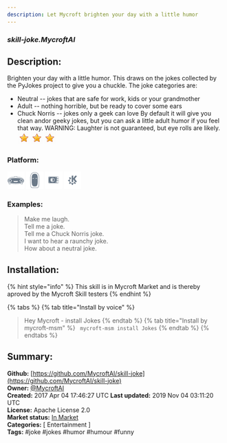 ```yaml
---
description: Let Mycroft brighten your day with a little humor
---
```


### _skill-joke.MycroftAI_  
## Description:  
Brighten your day with a little humor.  This draws on the jokes collected by the PyJokes project to give you a chuckle.
The joke categories are:
* Neutral -- jokes that are safe for work, kids or your grandmother
* Adult -- nothing horrible, but be ready to cover some ears
* Chuck Norris -- jokes only a geek can love
By default it will give you clean andor geeky jokes, but you can ask a little adult humor if you feel that way.
WARNING:  Laughter is not guaranteed, but eye rolls are likely.  
![](../.gitbook/assets/star.png)![](../.gitbook/assets/star.png)![](../.gitbook/assets/star.png)  
  
### Platform:  
 ![Mark I](../.gitbook/assets/mark-1-icon.png)  ![Mark II](../.gitbook/assets/mark-2-icon.png)  ![Picroft](../.gitbook/assets/picroft-icon.png)  ![plasmoid](../.gitbook/assets/kde.png)   
### Examples:  
> Make me laugh.  
> Tell me a joke.  
> Tell me a Chuck Norris joke.  
> I want to hear a raunchy joke.  
> How about a neutral joke.  
  
## Installation:  
{% hint style="info" %}
This skill is in Mycroft Market and is thereby aproved by the Mycroft Skill testers
{% endhint %}
    
{% tabs %}
{% tab title="Install by voice" %}
> Hey Mycroft - install Jokes
{% endtab %}
  {% tab title="Install by mycroft-msm" %}
``` mycroft-msm install Jokes```
{% endtab %}
  {% endtabs %}
    
## Summary:  
**Github:** [https://github.com/MycroftAI/skill-joke](https://github.com/MycroftAI/skill-joke)  
**Owner:** [@MycroftAI](https://github.com/MycroftAI)  
**Created:** 2017 Apr 04 17:46:27 UTC  **Last updated:** 2019 Nov 04 03:11:20 UTC  
**License:** Apache License 2.0  
**Market status:** [In Market](https://market.mycroft.ai/skill/mycroft-joke)  
**Categories:** [ Entertainment ]   
**Tags:** \#joke \#jokes \#humor \#humour \#funny   
